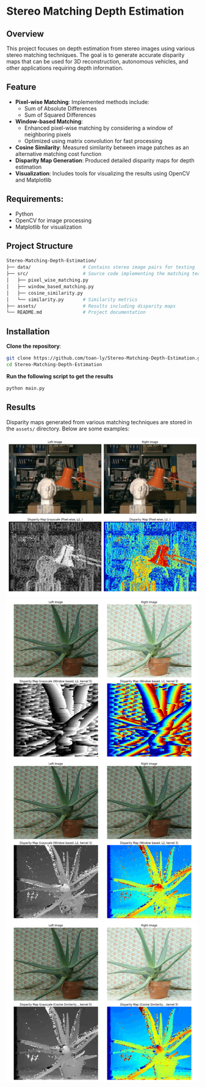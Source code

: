 # Stereo Matching Depth Estimation

## Overview
This project focuses on depth estimation from stereo images using various stereo matching techniques. The goal is to generate accurate disparity maps that can be used for 3D reconstruction, autonomous vehicles, and other applications requiring depth information.

## Feature
- **Pixel-wise Matching**: Implemented methods include:
    - Sum of Absolute Differences
    - Sum of Squared Differences
- **Window-based Matching**: 
    - Enhanced pixel-wise matching by considering a window of neighboring pixels
    - Optimized using matrix convolution for fast processing
- **Cosine Similarity**: Measured similarity between image patches as an alternative matching cost function
- **Disparity Map Generation**: Produced detailed disparity maps for depth estimation
- **Visualization**: Includes tools for visualizing the results using OpenCV and Matplotlib

## Requirements:
- Python
- OpenCV for image processing
- Matplotlib for visualization

## Project Structure
```bash
Stereo-Matching-Depth-Estimation/
├── data/                   # Contains stereo image pairs for testing
├── src/                    # Source code implementing the matching techniques
│   ├── pixel_wise_matching.py
│   ├── window_based_matching.py
│   ├── cosine_similarity.py
│   └── similarity.py       # Similarity metrics
├── assets/                 # Results including disparity maps
└── README.md               # Project documentation
```

## Installation
**Clone the repository**:
```bash
git clone https://github.com/toan-ly/Stereo-Matching-Depth-Estimation.git
cd Stereo-Matching-Depth-Estimation
```

**Run the following script to get the results**
```bash
python main.py
```

## Results
Disparity maps generated from various matching techniques are stored in the `assets/` directory. Below are some examples:


![alt text](assets/disparity_map_pixel-wise_l2.png)
![alt text](assets/disparity_map_window-based_l15.png)
![alt text](assets/disparity_map_window-based_l23.png)
![alt text](<assets/disparity_map_cosine similarity_5.png>)
